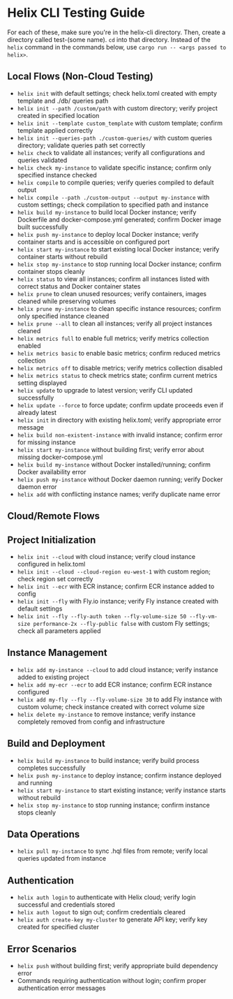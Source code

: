 # Helix CLI Testing Guide

For each of these, make sure you're in the helix-cli directory.
Then, create a directory called test-(some name).
`cd` into that directory.
Instead of the `helix` command in the commands below, use `cargo run -- <args passed to helix>`.

## Local Flows (Non-Cloud Testing)

- `helix init` with default settings; check helix.toml created with empty template and ./db/ queries path
- `helix init --path /custom/path` with custom directory; verify project created in specified location
- `helix init --template custom_template` with custom template; confirm template applied correctly
- `helix init --queries-path ./custom-queries/` with custom queries directory; validate queries path set correctly
- `helix check` to validate all instances; verify all configurations and queries validated
- `helix check my-instance` to validate specific instance; confirm only specified instance checked
- `helix compile` to compile queries; verify queries compiled to default output
- `helix compile --path ./custom-output --output my-instance` with custom settings; check compilation to specified path and instance
- `helix build my-instance` to build local Docker instance; verify Dockerfile and docker-compose.yml generated; confirm Docker image built successfully
- `helix push my-instance` to deploy local Docker instance; verify container starts and is accessible on configured port
- `helix start my-instance` to start existing local Docker instance; verify container starts without rebuild
- `helix stop my-instance` to stop running local Docker instance; confirm container stops cleanly
- `helix status` to view all instances; confirm all instances listed with correct status and Docker container states
- `helix prune` to clean unused resources; verify containers, images cleaned while preserving volumes
- `helix prune my-instance` to clean specific instance resources; confirm only specified instance cleaned
- `helix prune --all` to clean all instances; verify all project instances cleaned
- `helix metrics full` to enable full metrics; verify metrics collection enabled
- `helix metrics basic` to enable basic metrics; confirm reduced metrics collection
- `helix metrics off` to disable metrics; verify metrics collection disabled
- `helix metrics status` to check metrics state; confirm current metrics setting displayed
- `helix update` to upgrade to latest version; verify CLI updated successfully
- `helix update --force` to force update; confirm update proceeds even if already latest
- `helix init` in directory with existing helix.toml; verify appropriate error message
- `helix build non-existent-instance` with invalid instance; confirm error for missing instance
- `helix start my-instance` without building first; verify error about missing docker-compose.yml
- `helix build my-instance` without Docker installed/running; confirm Docker availability error
- `helix push my-instance` without Docker daemon running; verify Docker daemon error
- `helix add` with conflicting instance names; verify duplicate name error

## Cloud/Remote Flows

## Project Initialization

- `helix init --cloud` with cloud instance; verify cloud instance configured in helix.toml
- `helix init --cloud --cloud-region eu-west-1` with custom region; check region set correctly
- `helix init --ecr` with ECR instance; confirm ECR instance added to config
- `helix init --fly` with Fly.io instance; verify Fly instance created with default settings
- `helix init --fly --fly-auth token --fly-volume-size 50 --fly-vm-size performance-2x --fly-public false` with custom Fly settings; check all parameters applied

## Instance Management

- `helix add my-instance --cloud` to add cloud instance; verify instance added to existing project
- `helix add my-ecr --ecr` to add ECR instance; confirm ECR instance configured
- `helix add my-fly --fly --fly-volume-size 30` to add Fly instance with custom volume; check instance created with correct volume size
- `helix delete my-instance` to remove instance; verify instance completely removed from config and infrastructure

## Build and Deployment

- `helix build my-instance` to build instance; verify build process completes successfully
- `helix push my-instance` to deploy instance; confirm instance deployed and running
- `helix start my-instance` to start existing instance; verify instance starts without rebuild
- `helix stop my-instance` to stop running instance; confirm instance stops cleanly

## Data Operations

- `helix pull my-instance` to sync .hql files from remote; verify local queries updated from instance

## Authentication

- `helix auth login` to authenticate with Helix cloud; verify login successful and credentials stored
- `helix auth logout` to sign out; confirm credentials cleared
- `helix auth create-key my-cluster` to generate API key; verify key created for specified cluster

## Error Scenarios

- `helix push` without building first; verify appropriate build dependency error
- Commands requiring authentication without login; confirm proper authentication error messages
